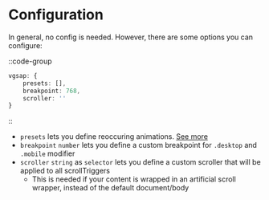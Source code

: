 # Configuration

In general, no config is needed. However, there are some options you can configure:

::code-group

```ts [nuxt.config.ts]
vgsap: {
	presets: [],
	breakpoint: 768,
	scroller: ''
}
```

::

- `presets` lets you define reoccuring animations. [See more](/usage/presets)
- `breakpoint` `number` lets you define a custom breakpoint for `.desktop` and `.mobile` modifier
- `scroller` `string` as `selector` lets you define a custom scroller that will be applied to all scrollTriggers
  - This is needed if your content is wrapped in an artificial scroll wrapper, instead of the default document/body
